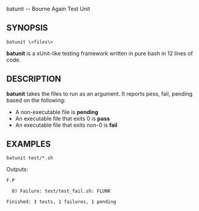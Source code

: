 batunit -- Bourne Again Test Unit

## SYNOPSIS

    batunit \<files\>

**batunit** is a xUnit-like testing framework written in pure bash in 12 lines of code.

## DESCRIPTION

**batunit** takes the files to run as an argument. It reports pess, fail,
pending based on the following:

* A non-executable file is **pending**
* An executable file that exits 0 is **pass**
* An executable file that exits non-0 is **fail**

## EXAMPLES

    batunit test/*.sh

Outputs:

    F.P
    
      0) Failure: test/test_fail.sh: FLUNK
    
    Finished: 3 tests, 1 failures, 1 pending

